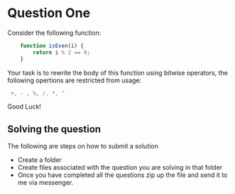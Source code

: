 # Question One

Consider the following function:
```js
    function isEven(i) {
        return i % 2 == 0;
    }
```
Your task is to rewrite the body of this function using bitwise operators, the following opertions are restricted from usage:
```js
 +, - , %, /, *, ^
```

Good Luck!


## Solving the question

The following are steps on how to submit a solution
 - Create a folder
 - Create files associated with the question you are solving in that folder
 - Once you have completed all the questions zip up the file and send it to me via messenger. 